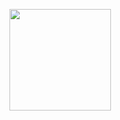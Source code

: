   ##
  
<br>

<div>
 
  <a href="https://github.com/NiellCast">
  <img height="180em" src="https://github-readme-stats.vercel.app/api/top-langs/?username=NiellCast&layout=default&langs_count=7&theme=highcontrast"/>

</div>

  ##
